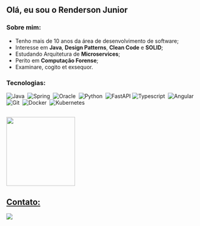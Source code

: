 ## Olá, eu sou o Renderson Junior

### Sobre mim:
- Tenho mais de 10 anos da área de desenvolvimento de software;
- Interesse em **Java**, **Design Patterns**, **Clean Code** e **SOLID**;
- Estudando Arquitetura de **Microservices**;
- Perito em **Computação Forense**;
- Examinare, cogito et exsequor.

### Tecnologias:

![Java](https://img.shields.io/badge/Java-ED8B00?style=for-the-badge&logo=openjdk&logoColor=white)&nbsp;
![Spring](https://img.shields.io/badge/Spring-6DB33F?style=for-the-badge&logo=spring&logoColor=white)&nbsp;
![Oracle](https://img.shields.io/badge/Oracle-F80000?style=for-the-badge&logo=oracle&logoColor=black)&nbsp;
![Python](https://img.shields.io/badge/Python-3776AB?style=for-the-badge&logo=python&logoColor=white)&nbsp;
![FastAPI](https://img.shields.io/badge/FastAPI-005571?style=for-the-badge&logo=fastapi)
![Typescript](https://img.shields.io/badge/TypeScript-007ACC?style=for-the-badge&logo=typescript&logoColor=white)&nbsp;
![Angular](https://img.shields.io/badge/Angular-DD0031?style=for-the-badge&logo=angular&logoColor=white)&nbsp;
![Git](https://img.shields.io/badge/GIT-E44C30?style=for-the-badge&logo=git&logoColor=white)&nbsp;
![Docker](https://img.shields.io/badge/docker-%230db7ed.svg?style=for-the-badge&logo=docker&logoColor=white)&nbsp;
![Kubernetes](https://img.shields.io/badge/kubernetes-%23326ce5.svg?style=for-the-badge&logo=kubernetes&logoColor=white)

##

<div>
<a href="https://github.com/rendersonjunior">
<img loading="lazy" height="180em" src="https://github-readme-stats.vercel.app/api/top-langs/?username=rendersonjunior&layout=compact&langs_count=7&theme=dracula"/>
</div>

## Contato:
<div>
<a href="https://www.linkedin.com/in/rendersonjunior" target="_blank"><img loading="lazy" src="https://img.shields.io/badge/-LinkedIn-%230077B5?style=for-the-badge&logo=linkedin&logoColor=white" target="_blank"></a>   
</div>
